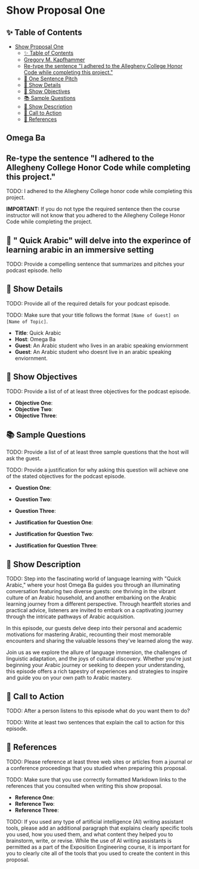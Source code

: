 # Show Proposal One

## ✨ Table of Contents

<!---toc start-->

* [Show Proposal One](#show-proposal-one)
  * [✨ Table of Contents](#-table-of-contents)
  * [Gregory M. Kapfhammer](#gregory-m-kapfhammer)
  * [Re-type the sentence "I adhered to the Allegheny College Honor Code while completing this project."](#re-type-the-sentence-i-adhered-to-the-allegheny-college-honor-code-while-completing-this-project)
  * [🏁 One Sentence Pitch](#-one-sentence-pitch)
  * [🔬 Show Details](#-show-details)
  * [📝 Show Objectives](#-show-objectives)
  * [📚 Sample Questions](#-sample-questions)
  * [🎉 Show Description](#-show-description)
  * [📢 Call to Action](#-call-to-action)
  * [🦜 References](#-references)

<!---toc end-->

## Omega Ba 

## Re-type the sentence "I adhered to the Allegheny College Honor Code while completing this project."

TODO: I adhered to the Allegheny College honor code while completing this project.



**IMPORTANT:** If you do not type the required sentence then the course
instructor will not know that you adhered to the Allegheny College Honor Code
while completing the project.

## 🏁 " Quick Arabic" will delve into the experince of learning arabic in an immersive setting

TODO: Provide a compelling sentence that summarizes and pitches your podcast
episode. hello

## 🔬 Show Details

TODO: Provide all of the required details for your podcast episode.

TODO: Make sure that your title follows the format `[Name of Guest] on [Name of
Topic]`.

- **Title**: Quick Arabic
- **Host**: Omega Ba
- **Guest**: An Arabic student who lives in an arabic speaking enviornment 
- **Guest**: An Arabic student who doesnt live in an arabic speaking enviornment.

## 📝 Show Objectives

TODO: Provide a list of of at least three objectives for the podcast episode.

- **Objective One**:
- **Objective Two**:
- **Objective Three**:

## 📚 Sample Questions

TODO: Provide a list of of at least three sample questions that the host will
ask the guest.

TODO: Provide a justification for why asking this question will achieve one of
the stated objectives for the podcast episode.

- **Question One**:
- **Question Two**:
- **Question Three**:

- **Justification for Question One**:
- **Justification for Question Two**:
- **Justification for Question Three**:

## 🎉 Show Description

TODO: Step into the fascinating world of language learning with "Quick Arabic," where your host Omega Ba guides you through an illuminating conversation featuring two diverse guests: one thriving in the vibrant culture of an Arabic household, and another embarking on the Arabic learning journey from a different perspective. Through heartfelt stories and practical advice, listeners are invited to embark on a captivating journey through the intricate pathways of Arabic acquisition.

In this episode, our guests delve deep into their personal and academic motivations for mastering Arabic, recounting their most memorable encounters and sharing the valuable lessons they've learned along the way.

Join us as we explore the allure of language immersion, the challenges of linguistic adaptation, and the joys of cultural discovery. Whether you're just beginning your Arabic journey or seeking to deepen your understanding, this episode offers a rich tapestry of experiences and strategies to inspire and guide you on your own path to Arabic mastery.





## 📢 Call to Action

TODO: After a person listens to this episode what do you want them to do?

TODO: Write at least two sentences that explain the call to action for this episode.

## 🦜 References

TODO: Please reference at least three web sites or articles from a journal or a
conference proceedings that you studied when preparing this proposal.

TODO: Make sure that you use correctly formatted Markdown links to the
references that you consulted when writing this show proposal.

- **Reference One**:
- **Reference Two**:
- **Reference Three**:

TODO: If you used any type of artificial intelligence (AI) writing assistant
tools, please add an additional paragraph that explains clearly specific tools
you used, how you used them, and what content they helped you to brainstorm,
write, or revise. While the use of AI writing assistants is permitted as a part
of the Exposition Engineering course, it is important for you to clearly cite
all of the tools that you used to create the content in this proposal.
